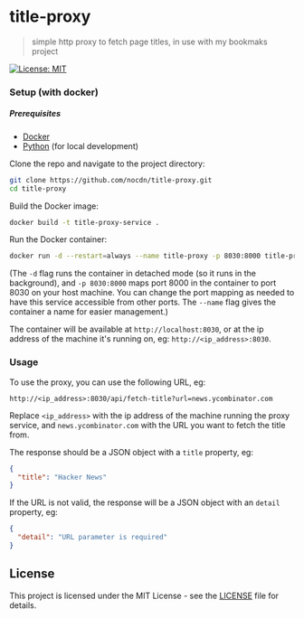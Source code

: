 # title-proxy

> simple http proxy to fetch page titles, in use with my bookmaks project

[![License: MIT](https://img.shields.io/badge/License-MIT-yellow.svg)](https://opensource.org/licenses/MIT)

### Setup (with docker)

##### Prerequisites

- [Docker](https://www.docker.com/)
- [Python](https://www.python.org/) (for local development)

Clone the repo and navigate to the project directory:

```bash
git clone https://github.com/nocdn/title-proxy.git
cd title-proxy
```

Build the Docker image:

```bash
docker build -t title-proxy-service .
```

Run the Docker container:

```bash
docker run -d --restart=always --name title-proxy -p 8030:8000 title-proxy-service
```

(The `-d` flag runs the container in detached mode (so it runs in the background), and `-p 8030:8000` maps port 8000 in the container to port 8030 on your host machine. You can change the port mapping as needed to have this service accessible from other ports. The `--name` flag gives the container a name for easier management.)

The container will be available at `http://localhost:8030`, or at the ip address of the machine it's running on, eg: `http://<ip_address>:8030`.

### Usage

To use the proxy, you can use the following URL, eg:

`http://<ip_address>:8030/api/fetch-title?url=news.ycombinator.com`

Replace `<ip_address>` with the ip address of the machine running the proxy service, and `news.ycombinator.com` with the URL you want to fetch the title from.

The response should be a JSON object with a `title` property, eg:

```json
{
  "title": "Hacker News"
}
```

If the URL is not valid, the response will be a JSON object with an `detail` property, eg:

```json
{
  "detail": "URL parameter is required"
}
```

## License

This project is licensed under the MIT License - see the [LICENSE](LICENSE) file for details.
